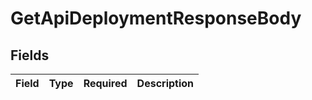 # GetApiDeploymentResponseBody


## Fields

| Field       | Type        | Required    | Description |
| ----------- | ----------- | ----------- | ----------- |